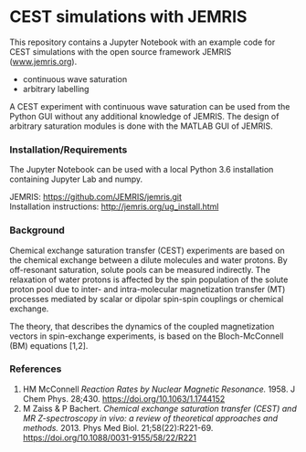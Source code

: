 # CEST simulations with JEMRIS

This repository contains a Jupyter Notebook with an example code for CEST simulations with the open source framework JEMRIS (www.jemris.org).

- continuous wave saturation
- arbitrary labelling

A CEST experiment with continuous wave saturation can be used from the Python GUI without any additional knowledge of JEMRIS.
The design of arbitrary saturation modules is done with the MATLAB GUI of JEMRIS.


### Installation/Requirements

The Jupyter Notebook can be used with a local Python 3.6 installation containing Jupyter Lab and numpy.

JEMRIS: https://github.com/JEMRIS/jemris.git \
Installation instructions: http://jemris.org/ug_install.html


### Background
Chemical exchange saturation transfer (CEST) experiments are based on the chemical exchange between a dilute molecules and water protons. By off-resonant saturation, solute pools can be measured indirectly. The relaxation of water protons is affected by the spin population of the solute proton pool due to inter- and intra-molecular magnetization transfer (MT) processes mediated by scalar or dipolar spin-spin couplings or chemical exchange.

The theory, that describes the dynamics of the coupled magnetization vectors in spin-exchange experiments, is based on the Bloch-McConnell (BM) equations [1,2].


### References
 1. HM McConnell _Reaction Rates by Nuclear Magnetic Resonance._ 1958. J Chem Phys. 28;430. https://doi.org/10.1063/1.1744152
 2. M Zaiss & P Bachert. _Chemical exchange saturation transfer (CEST) and MR Z-spectroscopy in vivo: a review of theoretical approaches and methods._ 2013. Phys Med Biol. 21;58(22):R221-69. https://doi.org/10.1088/0031-9155/58/22/R221
